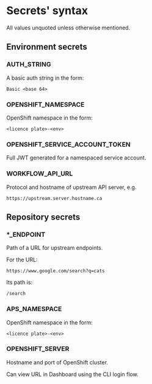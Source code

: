 # Secrets' syntax

All values unquoted unless otherwise mentioned.

## Environment secrets

### AUTH_STRING

A basic auth string in the form:

```
Basic <base 64>
```

### OPENSHIFT_NAMESPACE

OpenShift namespace in the form:

```
<licence plate>-<env>
```

### OPENSHIFT_SERVICE_ACCOUNT_TOKEN

Full JWT generated for a namespaced service account.

### WORKFLOW_API_URL

Protocol and hostname of upstream API server, e.g.

```
https://upstream.server.hostname.ca
```

## Repository secrets

### *_ENDPOINT

Path of a URL for upstream endpoints.

For the URL:

```
https://www.google.com/search?q=cats
```

Its path is:

```
/search
```

### APS_NAMESPACE

OpenShift namespace in the form:

```
<licence plate>-<env>
```

### OPENSHIFT_SERVER

Hostname and port of OpenShift cluster.

Can view URL in Dashboard using the CLI login flow.
